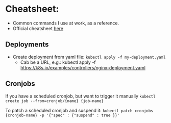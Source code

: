 # Cheatsheet:

- Common commands I use at work, as a reference. 
- Official cheatsheet [here](https://kubernetes.io/docs/reference/kubectl/cheatsheet/)

## Deployments

- Create deployment from yaml file:
`kubectl apply -f my-deployment.yaml`
    - Cab be a URL, e.g.: kubectl apply -f https://k8s.io/examples/controllers/nginx-deployment.yaml
  
## Cronjobs

If you have a scheduled cronjob, but want to trigger it manually
`kubectl create job --from=cronjob/{name} {job-name}`

To patch a scheduled cronjob and suspend it:
`kubectl patch cronjobs {cronjob-name} -p '{"spec" : {"suspend" : true }}'` 
